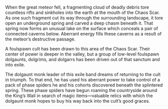 When the great meteor fell, a fragmenting cloud of deadly debris tore countless rifts and sinkholes into the earth at the mouth of the Chaos Scar. As one such fragment cut its way through the surrounding landscape, it tore open an underground spring and carved a deep chasm beneath it. That spring now forms an unusual lake on the surface which conceals a pair of connected caverns below. Aberrant energy fills these caverns as a result of the meteor’s destructive passage. 

A foulspawn cult has been drawn to this area of the Chaos Scar. Their center of power is deeper in the valley, but a group of low-level foulspawn dolgaunts, dolgrims, and dolgarrs has been driven out of that sanctum and into exile. 

The dolgaunt monk leader of this exile band dreams of returning to the cult in triumph. To that end, he has used his aberrant power to take control of a pack of phase spiders he and his cohorts discovered beneath the splintered spring. These phase spiders have begun roaming the countryside around the King’s Wall in search of magic items—valuable relics with which the dolgaunt monk hopes to buy his way back into the cult’s good graces.